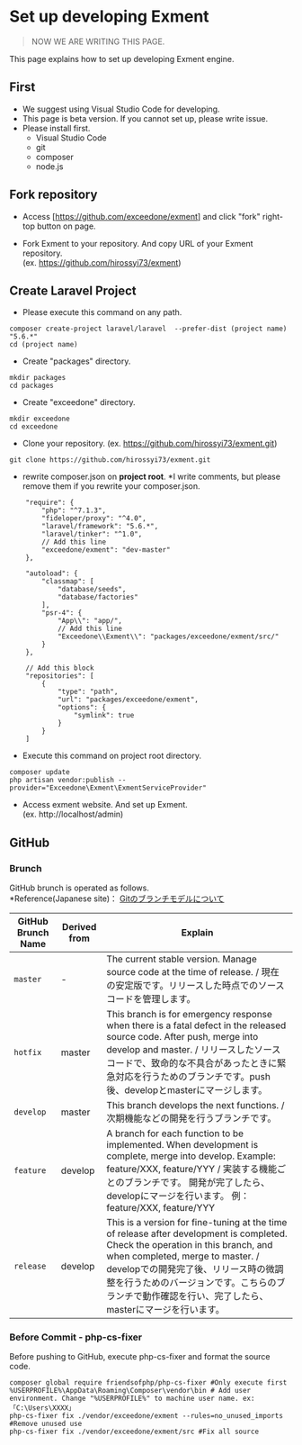 # Set up developing Exment
> NOW WE ARE WRITING THIS PAGE.

This page explains how to set up developing Exment engine.

## First
- We suggest using Visual Studio Code for developing.
- This page is beta version. If you cannot set up, please write issue.
- Please install first.
    - Visual Studio Code
    - git
    - composer
    - node.js

## Fork repository
- Access [https://github.com/exceedone/exment] and click "fork" right-top button on page.

- Fork Exment to your repository. And copy URL of your Exment repository.  
(ex. https://github.com/hirossyi73/exment)

## Create Laravel Project
- Please execute this command on any path.

~~~
composer create-project laravel/laravel  --prefer-dist (project name) "5.6.*"
cd (project name)
~~~

- Create "packages" directory.

~~~
mkdir packages
cd packages
~~~

- Create "exceedone" directory.  

~~~
mkdir exceedone
cd exceedone
~~~

- Clone your repository.
(ex. https://github.com/hirossyi73/exment.git)

~~~
git clone https://github.com/hirossyi73/exment.git
~~~

- rewrite composer.json on **project root**. *I write comments, but please remove them if you rewrite your composer.json.

~~~
    "require": {
        "php": "^7.1.3",
        "fideloper/proxy": "^4.0",
        "laravel/framework": "5.6.*",
        "laravel/tinker": "^1.0",
        // Add this line
        "exceedone/exment": "dev-master"
    },

    "autoload": {
        "classmap": [
            "database/seeds",
            "database/factories"
        ],
        "psr-4": {
            "App\\": "app/",
            // Add this line
            "Exceedone\\Exment\\": "packages/exceedone/exment/src/"
        }
    },

    // Add this block
    "repositories": [
        {
            "type": "path",
            "url": "packages/exceedone/exment",
            "options": {
                "symlink": true
            }
        }
    ]
~~~

- Execute this command on project root directory.

~~~
composer update
php artisan vendor:publish --provider="Exceedone\Exment\ExmentServiceProvider"
~~~

- Access exment website. And set up Exment.  
(ex. http://localhost/admin)



## GitHub

### Brunch
GitHub brunch is operated as follows.  
*Reference(Japanese site)： [Gitのブランチモデルについて](https://qiita.com/okuderap/items/0b57830d2f56d1d51692)

| GitHub Brunch Name | Derived from | Explain |
| ------------------ | -------------| ------------- |
| `master` | - | The current stable version. Manage source code at the time of release. / 現在の安定版です。リリースした時点でのソースコードを管理します。 |
| `hotfix` | master | This branch is for emergency response when there is a fatal defect in the released source code. After push, merge into develop and master. / リリースしたソースコードで、致命的な不具合があったときに緊急対応を行うためのブランチです。push後、developとmasterにマージします。 |
| `develop` | master | This branch develops the next functions. / 次期機能などの開発を行うブランチです。 |
| `feature` | develop | A branch for each function to be implemented. When development is complete, merge into develop. Example: feature/XXX, feature/YYY / 実装する機能ごとのブランチです。 開発が完了したら、developにマージを行います。 例：feature/XXX, feature/YYY |
| `release` | develop | This is a version for fine-tuning at the time of release after development is completed. Check the operation in this branch, and when completed, merge to master. / developでの開発完了後、リリース時の微調整を行うためのバージョンです。こちらのブランチで動作確認を行い、完了したら、masterにマージを行います。 |

### Before Commit - php-cs-fixer
Before pushing to GitHub, execute php-cs-fixer and format the source code.  

~~~
composer global require friendsofphp/php-cs-fixer #Only execute first
%USERPROFILE%\AppData\Roaming\Composer\vendor\bin # Add user environment. Change "%USERPROFILE%" to machine user name. ex:「C:\Users\XXXX」
php-cs-fixer fix ./vendor/exceedone/exment --rules=no_unused_imports #Remove unused use
php-cs-fixer fix ./vendor/exceedone/exment/src #Fix all source
~~~